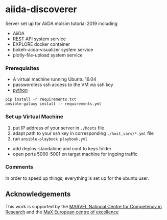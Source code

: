 # aiida-discoverer

Server set up for AiiDA molsim tutorial 2019 including

 * AiiDA
 * REST API system service
 * EXPLORE docker container
 * bokeh-aiida-visualizer system service
 * plotly-file-upload system service

### Prerequisites

- A virtual machine running Ubuntu 16.04
- passwordless ssh access to the VM via ssh key
- [python](https://www.python.org/)

```
pip install -r requirements.txt
ansible-galaxy install -r requirements.yml
```

### Set up Virtual Machine

1. put IP address of your server in `./hosts` file
1. adapt path to your ssh key in corresponding `./host_vars/*.yml` file
1. run `ansible-playbook playbook.yml`

 * add deploy-standalone and conf to keys folder
 * open ports 5000-5001 on target machine for ingoing traffic

### Comments

In order to speed up things, everything is set up for the ubuntu user.

## Acknowledgements

This work is supported by the [MARVEL National Centre for Competency in
Research](http://nccr-marvel.ch) and the [MaX European centre of
excellence](http://www.max-centre.eu/)
